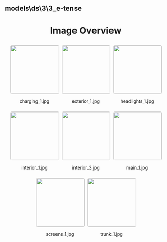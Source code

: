 ## models\ds\3\3_e-tense


<style>
    .image-gallery {
        display: flex;
        flex-wrap: wrap;
        gap: 10px;
        justify-content: center;
        padding: 10px;
    }
    .image-gallery img {
        width: 150px;
        height: auto;
        border: 1px solid #ddd;
        border-radius: 5px;
    }
    .image-gallery div {
        flex: 1 1 calc(33.333% - 20px); /* Three images per row on large screens */
        max-width: 150px;
        text-align: center;
    }
    @media (max-width: 768px) {
        .image-gallery div {
            flex: 1 1 calc(50% - 20px); /* Two images per row on medium screens */
        }
    }
    @media (max-width: 480px) {
        .image-gallery div {
            flex: 1 1 100%; /* One image per row on small screens */
        }
    }
</style>
<h1 style ="text-align: center;"> Image Overview </h1> <div class="image-gallery">
<div>
<img src="https://media.evkx.net/multimedia/models/ds/3/3_e-tense/charging_1_st.jpg">
<p>charging_1.jpg</p>
</div>
<div>
<img src="https://media.evkx.net/multimedia/models/ds/3/3_e-tense/exterior_1_st.jpg">
<p>exterior_1.jpg</p>
</div>
<div>
<img src="https://media.evkx.net/multimedia/models/ds/3/3_e-tense/headlights_1_st.jpg">
<p>headlights_1.jpg</p>
</div>
<div>
<img src="https://media.evkx.net/multimedia/models/ds/3/3_e-tense/interior_1_st.jpg">
<p>interior_1.jpg</p>
</div>
<div>
<img src="https://media.evkx.net/multimedia/models/ds/3/3_e-tense/interior_3_st.jpg">
<p>interior_3.jpg</p>
</div>
<div>
<img src="https://media.evkx.net/multimedia/models/ds/3/3_e-tense/main_1_st.jpg">
<p>main_1.jpg</p>
</div>
<div>
<img src="https://media.evkx.net/multimedia/models/ds/3/3_e-tense/screens_1_st.jpg">
<p>screens_1.jpg</p>
</div>
<div>
<img src="https://media.evkx.net/multimedia/models/ds/3/3_e-tense/trunk_1_st.jpg">
<p>trunk_1.jpg</p>
</div>
</div>
